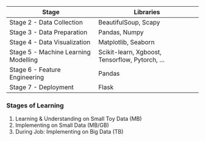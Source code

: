|  Stage | Libraries  |
|---|---|
| Stage 2 - Data Collection | BeautifulSoup, Scapy  |
| Stage 3 - Data Preparation  | Pandas, Numpy  |
| Stage 4 - Data Visualization  | Matplotlib, Seaborn  |
| Stage 5 - Machine Learning Modelling  | Scikit-learn, Xgboost, Tensorflow, Pytorch, ...  |
| Stage 6 - Feature Engineering  | Pandas  |
| Stage 7 - Deployment  | Flask  |



### Stages of Learning
1. Learning & Understanding on Small Toy Data (MB)
2. Implementing on Small Data (MB/GB)
3. During Job: Implementing on Big Data (TB)